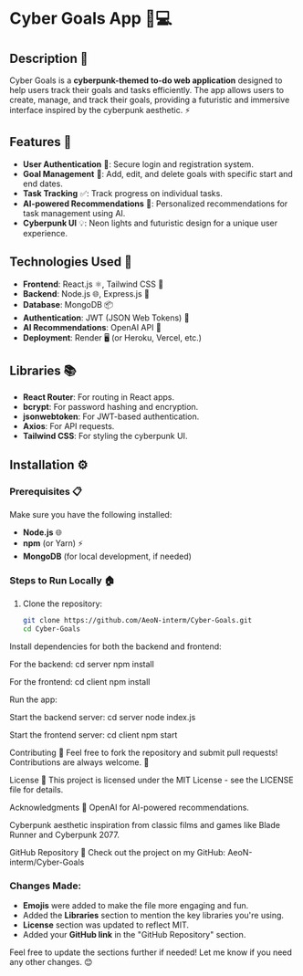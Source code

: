 # Cyber Goals App 🎯💻

## Description 🚀
Cyber Goals is a **cyberpunk-themed to-do web application** designed to help users track their goals and tasks efficiently. The app allows users to create, manage, and track their goals, providing a futuristic and immersive interface inspired by the cyberpunk aesthetic. ⚡

## Features 🌟
- **User Authentication** 🔐: Secure login and registration system.
- **Goal Management** 📝: Add, edit, and delete goals with specific start and end dates.
- **Task Tracking** ✅: Track progress on individual tasks.
- **AI-powered Recommendations** 🤖: Personalized recommendations for task management using AI.
- **Cyberpunk UI** 💡: Neon lights and futuristic design for a unique user experience.

## Technologies Used 🔧
- **Frontend**: React.js ⚛️, Tailwind CSS 🎨
- **Backend**: Node.js 🌐, Express.js 🚀
- **Database**: MongoDB 📦
- **Authentication**: JWT (JSON Web Tokens) 🔑
- **AI Recommendations**: OpenAI API 🤖
- **Deployment**: Render 🖥️ (or Heroku, Vercel, etc.)

## Libraries 📚
- **React Router**: For routing in React apps.
- **bcrypt**: For password hashing and encryption.
- **jsonwebtoken**: For JWT-based authentication.
- **Axios**: For API requests.
- **Tailwind CSS**: For styling the cyberpunk UI.

## Installation ⚙️

### Prerequisites 📋
Make sure you have the following installed:
- **Node.js** 🌐
- **npm** (or Yarn) ⚡
- **MongoDB** (for local development, if needed)

### Steps to Run Locally 🏠

1. Clone the repository:
   ```bash
   git clone https://github.com/AeoN-interm/Cyber-Goals.git
   cd Cyber-Goals

Install dependencies for both the backend and frontend:

For the backend:
cd server
npm install

For the frontend:
cd client
npm install

Run the app:

Start the backend server:
cd server
node index.js

Start the frontend server:
cd client
npm start

Contributing 🤝
Feel free to fork the repository and submit pull requests! Contributions are always welcome. 🎉

License 📝
This project is licensed under the MIT License - see the LICENSE file for details.

Acknowledgments 🙏
OpenAI for AI-powered recommendations.

Cyberpunk aesthetic inspiration from classic films and games like Blade Runner and Cyberpunk 2077.

GitHub Repository 📂
Check out the project on my GitHub: AeoN-interm/Cyber-Goals


### **Changes Made:**
- **Emojis** were added to make the file more engaging and fun.
- Added the **Libraries** section to mention the key libraries you're using.
- **License** section was updated to reflect MIT.
- Added your **GitHub link** in the "GitHub Repository" section.

Feel free to update the sections further if needed! Let me know if you need any other changes. 😊
